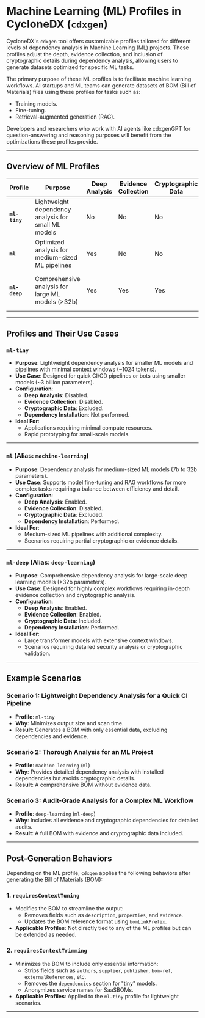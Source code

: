 # Machine Learning (ML) Profiles in CycloneDX (`cdxgen`)

CycloneDX's `cdxgen` tool offers customizable profiles tailored for different levels of dependency analysis in Machine Learning (ML) projects. These profiles adjust the depth, evidence collection, and inclusion of cryptographic details during dependency analysis, allowing users to generate datasets optimized for specific ML tasks.

The primary purpose of these ML profiles is to facilitate machine learning workflows. AI startups and ML teams can generate datasets of BOM (Bill of Materials) files using these profiles for tasks such as:
- Training models.
- Fine-tuning.
- Retrieval-augmented generation (RAG).

Developers and researchers who work with AI agents like cdxgenGPT for question-answering and reasoning purposes will benefit from the optimizations these profiles provide.

---

## Overview of ML Profiles

| **Profile**     | **Purpose**                                          | **Deep Analysis** | **Evidence Collection** | **Cryptographic Data** | **Install Dependencies** | **Ideal For**                            |
|------------------|------------------------------------------------------|--------------------|--------------------------|-------------------------|---------------------------|-------------------------------------------|
| **`ml-tiny`**    | Lightweight dependency analysis for small ML models  | No                 | No                       | No                      | No                        | Small models (~3b params), CI pipelines   |
| **`ml`**         | Optimized analysis for medium-sized ML pipelines     | Yes                | No                       | No                      | Yes                       | Medium models (7b-32b params), RAG tasks  |
| **`ml-deep`**    | Comprehensive analysis for large ML models (>32b)    | Yes                | Yes                      | Yes                     | Yes                       | Large models, advanced cryptographic needs|

---

## Profiles and Their Use Cases

### **`ml-tiny`**
- **Purpose**: Lightweight dependency analysis for smaller ML models and pipelines with minimal context windows (~1024 tokens).
- **Use Case**: Designed for quick CI/CD pipelines or bots using smaller models (~3 billion parameters).
- **Configuration**:
  - **Deep Analysis**: Disabled.
  - **Evidence Collection**: Disabled.
  - **Cryptographic Data**: Excluded.
  - **Dependency Installation**: Not performed.
- **Ideal For**:
  - Applications requiring minimal compute resources.
  - Rapid prototyping for small-scale models.

---

### **`ml` (Alias: `machine-learning`)**
- **Purpose**: Dependency analysis for medium-sized ML models (7b to 32b parameters).
- **Use Case**: Supports model fine-tuning and RAG workflows for more complex tasks requiring a balance between efficiency and detail.
- **Configuration**:
  - **Deep Analysis**: Enabled.
  - **Evidence Collection**: Disabled.
  - **Cryptographic Data**: Excluded.
  - **Dependency Installation**: Performed.
- **Ideal For**:
  - Medium-sized ML pipelines with additional complexity.
  - Scenarios requiring partial cryptographic or evidence details.

---

### **`ml-deep` (Alias: `deep-learning`)**
- **Purpose**: Comprehensive dependency analysis for large-scale deep learning models (>32b parameters).
- **Use Case**: Designed for highly complex workflows requiring in-depth evidence collection and cryptographic analysis.
- **Configuration**:
  - **Deep Analysis**: Enabled.
  - **Evidence Collection**: Enabled.
  - **Cryptographic Data**: Included.
  - **Dependency Installation**: Performed.
- **Ideal For**:
  - Large transformer models with extensive context windows.
  - Scenarios requiring detailed security analysis or cryptographic validation.

---

## Example Scenarios

### **Scenario 1**: Lightweight Dependency Analysis for a Quick CI Pipeline
- **Profile**: `ml-tiny`
- **Why**: Minimizes output size and scan time.
- **Result**: Generates a BOM with only essential data, excluding dependencies and evidence.

### **Scenario 2**: Thorough Analysis for an ML Project
- **Profile**: `machine-learning` (`ml`)
- **Why**: Provides detailed dependency analysis with installed dependencies but avoids cryptographic details.
- **Result**: A comprehensive BOM without evidence data.

### **Scenario 3**: Audit-Grade Analysis for a Complex ML Workflow
- **Profile**: `deep-learning` (`ml-deep`)
- **Why**: Includes all evidence and cryptographic dependencies for detailed audits.
- **Result**: A full BOM with evidence and cryptographic data included.
---

## Post-Generation Behaviors

Depending on the ML profile, `cdxgen` applies the following behaviors after generating the Bill of Materials (BOM):

### 1. **`requiresContextTuning`**
- Modifies the BOM to streamline the output:
  - Removes fields such as `description`, `properties`, and `evidence`.
  - Updates the BOM reference format using `bomLinkPrefix`.
- **Applicable Profiles**: Not directly tied to any of the ML profiles but can be extended as needed.

### 2. **`requiresContextTrimming`**
- Minimizes the BOM to include only essential information:
  - Strips fields such as `authors`, `supplier`, `publisher`, `bom-ref`, `externalReferences`, etc.
  - Removes the `dependencies` section for "tiny" models.
  - Anonymizes service names for SaaSBOMs.
- **Applicable Profiles**: Applied to the `ml-tiny` profile for lightweight scenarios.

---
